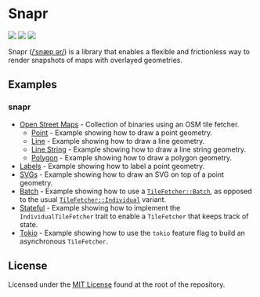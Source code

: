 # Snapr

[![](https://img.shields.io/crates/v/snapr?style=flat-square)](https://crates.io/crates/snapr)
[![](https://img.shields.io/github/license/c1m50c/snapr?style=flat-square)](https://github.com/c1m50c/snapr/blob/main/LICENSE)
[![](https://img.shields.io/github/actions/workflow/status/c1m50c/snapr/publish.yml?style=flat-square)](https://github.com/c1m50c/snapr/actions/workflows/publish.yml)

Snapr ([/ˈsnæp ər/](http://ipa-reader.xyz/?text=%CB%88sn%C3%A6p:%C9%99r)) is a library that enables a flexible and frictionless way to render snapshots of maps with overlayed geometries.

## Examples

### snapr

- [Open Street Maps](./examples/open-street-maps/) - Collection of binaries using an OSM tile fetcher.
  - [Point](./examples/open-street-maps/src/point/) - Example showing how to draw a point geometry.
  - [Line](./examples/open-street-maps/src/line/) - Example showing how to draw a line geometry.
  - [Line String](./examples/open-street-maps/src/line_string/) - Example showing how to draw a line string geometry.
  - [Polygon](./examples/open-street-maps/src/polygon/) - Example showing how to draw a polygon geometry.
- [Labels](./examples/label/) - Example showing how to label a point geometry.
- [SVGs](./examples/svg/) - Example showing how to draw an SVG on top of a point geometry.
- [Batch](./examples/batch/) - Example showing how to use a [`TileFetcher::Batch`](https://docs.rs/snapr/latest/snapr/enum.TileFetcher.html#variant.Batch), as opposed to the usual [`TileFetcher::Individual`](https://docs.rs/snapr/latest/snapr/enum.TileFetcher.html#variant.Individual) variant.
- [Stateful](./examples/stateful/) - Example showing how to implement the `IndividualTileFetcher` trait to enable a `TileFetcher` that keeps track of state.
- [Tokio](./examples/tokio/) - Example showing how to use the `tokio` feature flag to build an asynchronous `TileFetcher`.

## License

Licensed under the [MIT License](./LICENSE) found at the root of the repository.
